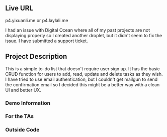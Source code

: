 ## Live URL

p4.yixuanli.me
or
p4.laylali.me

I had an issue with Digital Ocean where all of my past projects are not displaying properly so I created another droplet, but it didn't seem to fix the issue. I have submitted a support ticket.

## Project Description

This is a simple to-do list that doesn't require user sign up. It has the basic CRUD function for users to add, read, update and delete tasks as they wish. I have tried to use email authentication, but I couldn't get mailgun to send the confirmation email so I decided this might be a better way with a clean UI and better UX.

### Demo Information

### For the TAs

### Outside Code

